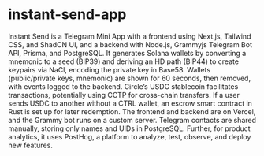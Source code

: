 # instant-send-app

Instant Send is a Telegram Mini App with a frontend using Next.js, Tailwind CSS, and ShadCN UI, and a backend with Node.js, Grammyjs Telegram Bot API, Prisma, and PostgreSQL. It generates Solana wallets by converting a mnemonic to a seed (BIP39) and deriving an HD path (BIP44) to create keypairs via NaCl, encoding the private key in Base58. Wallets (public/private keys, mnemonic) are shown for 60 seconds, then removed, with events logged to the backend. Circle’s USDC stablecoin facilitates transactions, potentially using CCTP for cross-chain transfers. If a user sends USDC to another without a CTRL wallet, an escrow smart contract in Rust is set up for later redemption. The frontend and backend are on Vercel, and the Grammy bot runs on a custom server. Telegram contacts are shared manually, storing only names and UIDs in PostgreSQL.
Further, for product analytics, it uses PostHog, a platform to analyze, test, observe, and deploy new features.
